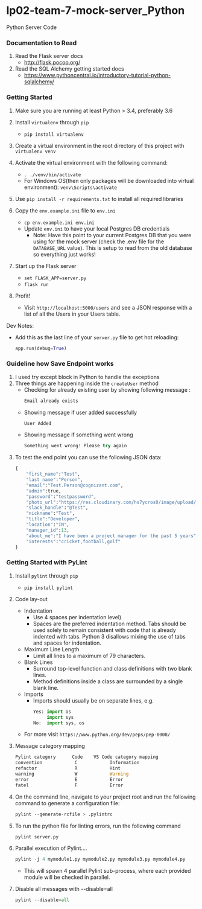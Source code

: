 # lp02-team-7-mock-server_Python
Python Server Code

### Documentation to Read
1. Read the Flask server docs
    - http://flask.pocoo.org/
2. Read the SQL Alchemy getting started docs
    - https://www.pythoncentral.io/introductory-tutorial-python-sqlalchemy/

### Getting Started
1. Make sure you are running at least Python > 3.4, preferably 3.6
1. Install `virtualenv` through `pip`
    - `pip install virtualenv`
1. Create a virtual environment in the root directory of this project with `virtualenv venv`
1. Activate the virtual environment with the following command:
    - `. ./venv/bin/activate`
    - For Windows OS(then only packages will be downloaded into virtual environment):
     `venv\Scripts\activate`
    
1. Use `pip install -r requirements.txt` to install all required libraries
2. Copy the `env.example.ini` file to `env.ini`
    - `cp env.example.ini env.ini`
    - Update `env.ini` to have your local Postgres DB credentials
      * Note: Have this point to your current Postgres DB that you were using for the mock server (check the .env file for the `DATABASE_URL` value). This is setup to read from the old database so everything just works!
3. Start up the Flask server
    - `set FLASK_APP=server.py`
    - `flask run`
4. Profit!
    - Visit `http://localhost:5000/users` and see a JSON response with a list of all the Users in your Users table.

Dev Notes:
  - Add this as the last line of your `server.py` file to get hot reloading:
    ```python
    app.run(debug=True)
    ```
### Guideline how Save Endpoint works
1. I used try except block in Python to handle the exceptions
1. Three things are happening inside the `createUser` method
    - Checking for already existing user by showing following message :
       ```python
       Email already exists
       ```
    - Showing message if user added successfully
       ```python
       User Added
       ```
    - Showing message if something went wrong
       ```python
       Something went wrong! Please try again
       ```
1. To test the end point you can use the following JSON data:
    ```python
    {
        "first_name":"Test",
        "last_name":"Person",
        "email":"Test.Person@cognizant.com",
        "admin":true,
        "password":"testpassword",
        "photo_url":"https://res.cloudinary.com/hs7ycros0/image/upload/v1511452210/lp02team07mock/Test.jpg",
        "slack_handle":"@Test",
        "nickname":"Test",
        "title":"Developer",
        "location":"IN",
        "manager_id":13,
        "about_me":"I have been a project manager for the past 5 years",
        "interests":"cricket,football,golf"
    }
    ```

### Getting Started with PyLint
1. Install `pylint` through `pip`
    - `pip install pylint`
1. Code lay-out
    - Indentation 
      * Use 4 spaces per indentation level)
      * Spaces are the preferred indentation method. Tabs should be used solely to remain consistent with code that    is already indented with tabs. Python 3 disallows mixing the use of tabs and spaces for indentation.
    - Maximum Line Length
      * Limit all lines to a maximum of 79 characters.
    - Blank Lines
      * Surround top-level function and class definitions with two blank lines.
      * Method definitions inside a class are surrounded by a single blank line.
    - Imports
      * Imports should usually be on separate lines, e.g.
        ```python
        Yes: import os
             import sys
        No:  import sys, os
        ```
    - For more visit ``https://www.python.org/dev/peps/pep-0008/``
1. Message category mapping
   ```python
   Pylint category      Code    VS Code category mapping
   convention            C            Information
   refactor              R            Hint
   warning               W            Warning
   error                 E            Error
   fatel                 F            Error
   ```

1. On the command line, navigate to your project root and run the following command to generate a 
   configuration file:
   ```python
   pylint --generate-rcfile > .pylintrc
   ```
1. To run the python file for linting errors, run the following command
   ```python
   pylint server.py
   ```
1. Parallel execution of Pylint....
   ```python
   pylint -j 4 mymodule1.py mymodule2.py mymodule3.py mymodule4.py
   ```
   * This will spawn 4 parallel Pylint sub-process, where each provided module will be checked in parallel.
1. Disable all messages with --disable=all
   ```python
   pylint --disable=all
   ```
